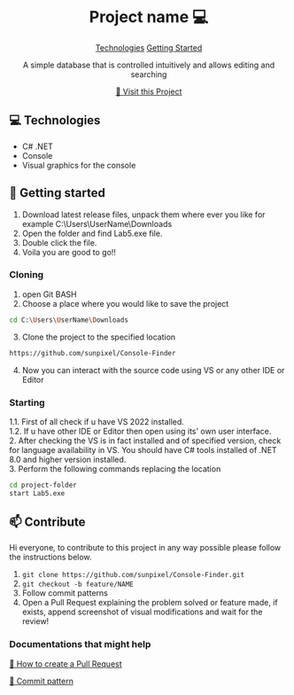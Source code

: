 
<h1 align="center" style="font-weight: bold;">Project name 💻</h1>

<p align="center">
<a href="#tech">Technologies</a>
<a href="#started">Getting Started</a>


 
</p>


<p align="center">A simple database that is controlled intuitively and allows editing and searching</p>


<p align="center">
<a href="https://github.com/sunpixel/Console-Finder">📱 Visit this Project</a>
</p>

<h2 id="technologies">💻 Technologies</h2>

- C# .NET
- Console
- Visual graphics for the console

<h2 id="started">🚀 Getting started</h2>

1. Download latest release files, unpack them where ever you like for example C:\Users\UserName\Downloads
2. Open the folder and find Lab5.exe file.
3. Double click the file.
4. Voila you are good to go!! 

<h3>Cloning</h3>

1. open Git BASH
2. Choose a place where you would like to save the project
```bash
cd C:\Users\UserName\Downloads
```
3. Clone the project to the specified location
```bash
https://github.com/sunpixel/Console-Finder
```
4. Now you can interact with the source code using VS or any other IDE or Editor

<h3>Starting</h3>

1.1. First of all check if u have VS 2022 installed.\
1.2. If u have other IDE or Editor then open using its' own user interface.\
2. After checking the VS is in fact installed and of specified version, check for language availability in VS. You should have C# tools installed of .NET 8.0 and higher version installed.\
3. Perform the following commands replacing the location 
```bash
cd project-folder
start Lab5.exe
```

<h2 id="contribute">📫 Contribute</h2>

Hi everyone, to contribute to this project in any way possible please follow the instructions below.

1. `git clone https://github.com/sunpixel/Console-Finder.git`
2. `git checkout -b feature/NAME`
3. Follow commit patterns
4. Open a Pull Request explaining the problem solved or feature made, if exists, append screenshot of visual modifications and wait for the review!

<h3>Documentations that might help</h3>

[📝 How to create a Pull Request](https://www.atlassian.com/br/git/tutorials/making-a-pull-request)

[💾 Commit pattern](https://gist.github.com/joshbuchea/6f47e86d2510bce28f8e7f42ae84c716)
